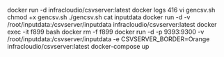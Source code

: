 docker run -d infracloudio/csvserver:latest
docker logs 416
vi gencsv.sh
chmod +x gencsv.sh
./gencsv.sh
cat inputdata
docker run -d -v /root/inputdata:/csvserver/inputdata infracloudio/csvserver:latest
docker exec -it f899 bash
docker rm -f f899
docker run -d -p 9393:9300 -v /root/inputdata:/csvserver/inputdata -e CSVSERVER_BORDER=Orange infracloudio/csvserver:latest
docker-compose up
